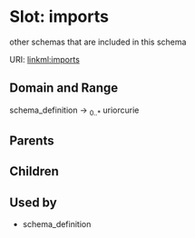
# Slot: imports


other schemas that are included in this schema

URI: [linkml:imports](https://w3id.org/linkml/imports)


## Domain and Range

schema_definition &#8594;  <sub>0..\*</sub> uriorcurie

## Parents


## Children


## Used by

 * schema_definition
